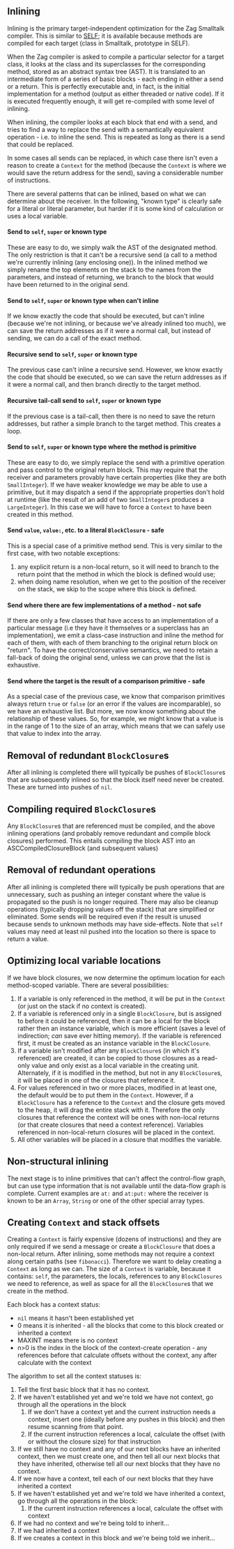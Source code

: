 ## Inlining
Inlining is the primary target-independent optimization for the Zag Smalltalk compiler. This is similar to [SELF](papers-others/An_Efficient_Implementation_of_SELF_a_Dy.pdf); it is available because methods are compiled for each target (class in Smalltalk, prototype in SELF).

When the Zag compiler is asked to compile a particular selector for a target class, it looks at the class and its superclasses for the corresponding method, stored as an abstract syntax tree (AST). It is translated to an intermediate form of a series of basic blocks - each ending in either a send or a return. This is perfectly executable and, in fact, is the initial implementation for a method (output as either threaded or native code). If it is executed frequently enough, it will get re-compiled with some level of inlining.

When inlining, the compiler looks at each block that end with a send, and tries to find a way to replace the send with a semantically equivalent operation - i.e. to inline the send. This is repeated as long as there is a send that could be replaced.

In some cases all sends can be replaced, in which case there isn't even a reason to create a `Context` for the method (because the `Context` is where we would save the return address for the send), saving a considerable number of instructions.

There are several patterns that can be inlined, based on what we can determine about the receiver. In the following, "known type" is clearly safe for a literal or literal parameter, but harder if it is some kind of calculation or uses a local variable.
#### Send to `self`, `super` or known type
These are easy to do, we simply walk the AST of the designated method. The only restriction is that it can't be a recursive send (a call to a method we're currently inlining (any enclosing one)). In the inlined method we simply rename the top elements on the stack to the names from the parameters, and instead of returning, we branch to the block that would have been returned to in the original send.
#### Send to `self`, `super` or known type when can't inline
If we know exactly the code that should be executed, but can't inline (because we're not inlining, or because we've already inlined too much), we can save the return addresses as if it were a normal call, but instead of sending, we can do a call of the exact method.
#### Recursive send to `self`, `super` or known type
The previous case can't inline a recursive send. However, we know exactly the code that should be executed, so we can save the return addresses as if it were a normal call, and then branch directly to the target method.
#### Recursive tail-call send to `self`, `super` or known type
If the previous case is a tail-call, then there is no need to save the return addresses, but rather a simple branch to the target method. This creates a loop.
#### Send to `self`, `super` or known type where the method is primitive
These are easy to do, we simply replace the send with a primitive operation and pass control to the original return block. This may require that the receiver and parameters provably have certain properties (like they are both `SmallInteger`). If we have weaker knowledge we may be able to use a primitive, but it may dispatch a send if the appropriate properties don't hold at runtime (like the result of an add of two `SmallInteger`s produces a `LargeInteger`). In this case we will have to force a `Context` to have been created in this method.
#### Send `value`, `value:`, etc. to a literal `BlockClosure` - safe
This is a special case of a primitive method send. This is very similar to the first case, with two notable exceptions:
1. any explicit return is a non-local return, so it will need to branch to the return point that the method in which the block is defined would use;
2. when doing name resolution, when we get to the position of the receiver on the stack, we skip to the scope where this block is defined.
#### Send where there are few implementations of a method - not safe
If there are only a few classes that have access to an implementation of a particular message (i.e they have it themselves or a superclass has an implementation), we emit a class-case instruction and inline the method for each of them, with each of them branching to the original return block on "return". To have the correct/conservative semantics, we need to retain a fall-back of doing the original send, unless we can prove that the list is exhaustive.
#### Send where the target is the result of a comparison primitive - safe
As a special case of the previous case, we know that comparison primitives always return `true` or `false` (or an error if the values are incomparable), so we have an exhaustive list. But more, we now know something about the relationship of these values. So, for example, we might know that a value is in the range of 1 to the size of an array, which means that we can safely use that value to index into the array.
## Removal of redundant `BlockClosure`s 
After all inlining is completed there will typically be pushes of `BlockClosure`s that are subsequently inlined so that the block itself need never be created. These are turned into pushes of `nil`.
##  Compiling required `BlockClosure`s
Any `BlockClosure`s that are referenced must be compiled, and the above inlining operations (and probably remove redundant and compile block closures) performed. This entails compiling the block AST into an ASCCompiledClosureBlock (and subsequent values)
## Removal of redundant operations
After all inlining is completed there will typically be push operations that are unnecessary, such as pushing an integer constant where the value is propagated so the push is no longer required. There may also be cleanup operations (typically dropping values off the stack) that are simplified or eliminated. Some sends will be required even if the result is unused because sends to unknown methods may have side-effects. Note that `self` values may need at least nil pushed into the location so there is space to return a value.
## Optimizing local variable locations
If we have block closures, we now determine the optimum location for each method-scoped variable. There are several possibilities:
1. If a variable is only referenced in the method, it will be put in the `Context` (or just on the stack if no context is created).
2. If a variable is referenced only in a single `BlockClosure`, but is assigned to before it could be referenced, then it can be a local for the block rather then an instance variable, which is more efficient (saves a level of indirection; *can* save ever hitting memory). If the variable is referenced first, it must be created as an instance variable in the `BlockClosure`.
3. If a variable isn't modified after any `BlockClosure`s (in which it's referenced) are created, it can be copied to those closures as a read-only value and only exist as a local variable in the creating unit. Alternately, if it is modified in the method, but not in any `BlockClosure`s, it will be placed in one of the closures that reference it.
4. For values referenced in two or more places, modified in at least one, the default would be to put them in the `Context`.  However, if a `BlockClosure` has a reference to the `Context` and the closure gets moved to the heap, it will drag the entire stack with it. Therefore the only closures that reference the context will be ones with non-local returns (or that create closures that need a context reference). Variables referenced in non-local-return closures will be placed in the context.
5. All other variables will be placed in a closure that modifies the variable.
## Non-structural inlining
The next stage is to inline primitives that can't affect the control-flow graph, but can use type information that is not available until the data-flow graph is complete. Current examples are `at:` and `at:put:` where the receiver is known to be an `Array`, `String` or one of the other special array types.
## Creating `Context` and stack offsets
Creating a `Context` is fairly expensive (dozens of instructions) and they are only required if we send a message or create a `BlockClosure` that does a non-local return. After inlining, some methods may not require a context along certain paths (see `fibonacci`). Therefore we want to delay creating a `Context` as long as we can. The size of a `Context` is variable, because it contains: `self`, the parameters, the locals, references to any `BlockClosures` we need to reference, as well as space for all the `BlockClosure`s that we create in the method.

Each block has a context status:
 - `nil` means it hasn't been established yet
 - 0 means it is inherited - all the blocks that come to this block created or inherited a context
 - MAXINT means there is no context
 - n>0 is the index in the block of the context-create operation  - any references before that calculate offsets without the context, any after calculate with the context

The algorithm to set all the context statuses is:
1. Tell the first basic block that it has no context.
2. If we haven't established yet and we're told we have not context, go through all the operations in the block
	1. If we don't have a context yet and the current instruction needs a context, insert one (ideally before any pushes in this block) and then resume scanning from that point.
	2. If the current instruction references a local, calculate the offset (with or without the closure size) for that instruction
3. If we still have no context and any of our next blocks  have an inherited context, then we must create one, and then tell all our next blocks that they have inherited, otherwise tell all our next blocks that they have no context.
4. If we now have a context, tell each of our next blocks that they have inherited a context
5. If we haven't established yet and we're told we have inherited a context, go through all the operations in the block:
	1. If the current instruction references a local, calculate the offset with context
6. If we had no context and we're being told to inherit...
7. If we had inherited a context
8. If we creates a context in this block and we're being told we inherit...